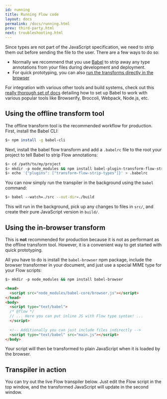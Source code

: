 ```yaml
---
id: running
title: Running Flow code
layout: docs
permalink: /docs/running.html
prev: third-party.html
next: troubleshooting.html
---
```


Since types are not part of the JavaScript specification, we need to strip them out before sending the file to the user. There are a few ways to do so:

* Normally we recommend that you use [Babel](http://babeljs.io/) to strip away any type annotations from your files during development and deployment.
* For quick prototyping, you can also [run the transforms directly in the browser](#using-the-in-browser-transform)

For integration with various other tools and build systems, check out this [really thorough set of docs](http://babeljs.io/docs/setup/) detailing how to set up Babel to work with various popular tools like Browserify, Broccoli, Webpack, Node.js, etc.

## Using the offline transform tool

The offline transform tool is the recommended workflow for production. First, install the Babel CLI:

```bash
$> npm install -g babel-cli
```

Next, install the babel flow transform and add a `.babelrc` file to the root your project to tell Babel to strip Flow annotations:

```bash
$> cd /path/to/my/project
$> mkdir -p node_modules && npm install babel-plugin-transform-flow-strip-types
$> echo '{"plugins": ["transform-flow-strip-types"]}' > .babelrc
```
You can now simply run the transpiler in the background using the `babel` command:

```bash
$> babel --watch=./src --out-dir=./build
```

This will run in the background, pick up any changes to files in `src/`, and create their pure JavaScript version in `build/`.

## Using the in-browser transform

This is **not** recommended for production because it is not as performant as the offline transform tool. However, it is a convenient way to get started with quick prototyping.

All you have to do is install the `babel-browser` npm package, include the browser transformer in your document, and just use a special MIME type for your Flow scripts:

```bash
$> mkdir -p node_modules && npm install babel-browser
```

```html
<head>
  <script src="node_modules/babel-core/browser.js"></script>
</head>
<body>
  <script type="text/babel">
  /* @flow */
  // ... Here you can put inline JS with Flow type syntax! ...
  </script>
  
  <!-- Additionally you can just include files indirectly -->
  <script type="text/babel" src="main.js"></script>
</body>
```

Your script will then be transformed to plain JavaScript when it is loaded by the browser.

## Transpiler in action

You can try out the live Flow transpiler below. Just edit the Flow script in the top window, and the transformed JavaScript will update in the second window.

<script>var ___tm = window.setTimeout; window.setTimeout = function(fn) { ___tm(fn, 0)}; // remove the stupid setTimeout in JSX live editor</script>
<!--[if lte IE 8]>
<script type="text/javascript" src="http://facebook.github.io/react/js/html5shiv.min.js"></script>
<script type="text/javascript" src="http://facebook.github.io/react/js/es5-shim.min.js"></script>
<script type="text/javascript" src="http://facebook.github.io/react/js/es5-sham.min.js"></script>
<![endif]-->
<script type="text/javascript" src="http://facebook.github.io/react/js/codemirror.js"></script>
<script type="text/javascript" src="http://facebook.github.io/react/js/javascript.js"></script>
<script type="text/javascript" src="http://facebook.github.io/react/js/react.js"></script>
<script type="text/javascript" src="http://facebook.github.io/react/js/react-dom.js"></script>
<!-- Right now JSXTransformer on the React website is too old. So I built
it from master on the React repo and copy/pasted it here. Whenever we ship
the next version of React we can just use it and remove the local one -->
<script type="text/javascript" src="/static/JSXTransformer.js"></script>
<script type="text/javascript" src="http://facebook.github.io/react/js/live_editor.js"></script>
<script type="text/javascript" src="http://facebook.github.io/react/js/showdown.js"></script>
<link rel="stylesheet" href="http://facebook.github.io/react/css/codemirror.css" />

<div id="jsxCompiler"></div>
<script src="/static/transformer.js"></script>
